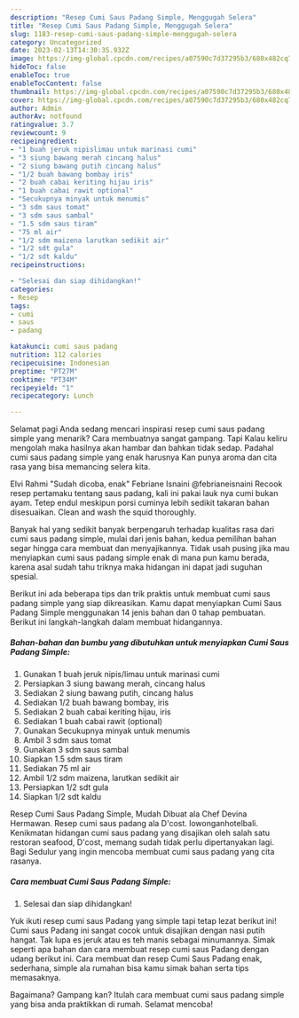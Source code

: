 ```yaml
---
description: "Resep Cumi Saus Padang Simple, Menggugah Selera"
title: "Resep Cumi Saus Padang Simple, Menggugah Selera"
slug: 1183-resep-cumi-saus-padang-simple-menggugah-selera
category: Uncategorized
date: 2023-02-13T14:30:35.932Z
image: https://img-global.cpcdn.com/recipes/a07590c7d37295b3/680x482cq70/cumi-saus-padang-simple-foto-resep-utama.jpg
hideToc: false
enableToc: true
enableTocContent: false
thumbnail: https://img-global.cpcdn.com/recipes/a07590c7d37295b3/680x482cq70/cumi-saus-padang-simple-foto-resep-utama.jpg
cover: https://img-global.cpcdn.com/recipes/a07590c7d37295b3/680x482cq70/cumi-saus-padang-simple-foto-resep-utama.jpg
author: Admin
authorAv: notfound
ratingvalue: 3.7
reviewcount: 9
recipeingredient:
- "1 buah jeruk nipislimau untuk marinasi cumi"
- "3 siung bawang merah cincang halus"
- "2 siung bawang putih cincang halus"
- "1/2 buah bawang bombay iris"
- "2 buah cabai keriting hijau iris"
- "1 buah cabai rawit optional"
- "Secukupnya minyak untuk menumis"
- "3 sdm saus tomat"
- "3 sdm saus sambal"
- "1.5 sdm saus tiram"
- "75 ml air"
- "1/2 sdm maizena larutkan sedikit air"
- "1/2 sdt gula"
- "1/2 sdt kaldu"
recipeinstructions:

- "Selesai dan siap dihidangkan!"
categories:
- Resep
tags:
- cumi
- saus
- padang

katakunci: cumi saus padang 
nutrition: 112 calories
recipecuisine: Indonesian
preptime: "PT27M"
cooktime: "PT34M"
recipeyield: "1"
recipecategory: Lunch

---
```



Selamat pagi Anda sedang mencari inspirasi resep cumi saus padang simple yang menarik? Cara membuatnya sangat gampang. Tapi Kalau keliru mengolah maka hasilnya akan hambar dan bahkan tidak sedap. Padahal cumi saus padang simple yang enak harusnya Kan punya aroma dan cita rasa yang bisa memancing selera kita.


Elvi Rahmi &#34;Sudah dicoba, enak&#34; Febriane Isnaini @febrianeisnaini Recook resep pertamaku tentang saus padang, kali ini pakai lauk nya cumi bukan ayam. Tetep endul meskipun porsi cuminya lebih sedikit takaran bahan disesuaikan. Clean and wash the squid thoroughly.

Banyak hal yang sedikit banyak berpengaruh terhadap kualitas rasa dari cumi saus padang simple, mulai dari jenis bahan, kedua pemilihan bahan segar hingga cara membuat dan menyajikannya. Tidak usah pusing jika mau menyiapkan cumi saus padang simple enak di mana pun kamu berada, karena asal sudah tahu triknya maka hidangan ini dapat jadi suguhan spesial.


Berikut ini ada beberapa tips dan trik praktis untuk membuat cumi saus padang simple yang siap dikreasikan. Kamu dapat menyiapkan Cumi Saus Padang Simple menggunakan 14 jenis bahan dan 0 tahap pembuatan. Berikut ini langkah-langkah dalam membuat hidangannya.

<!--inarticleads1-->

##### Bahan-bahan dan bumbu yang dibutuhkan untuk menyiapkan Cumi Saus Padang Simple:

1. Gunakan 1 buah jeruk nipis/limau untuk marinasi cumi
1. Persiapkan 3 siung bawang merah, cincang halus
1. Sediakan 2 siung bawang putih, cincang halus
1. Sediakan 1/2 buah bawang bombay, iris
1. Sediakan 2 buah cabai keriting hijau, iris
1. Sediakan 1 buah cabai rawit (optional)
1. Gunakan Secukupnya minyak untuk menumis
1. Ambil 3 sdm saus tomat
1. Gunakan 3 sdm saus sambal
1. Siapkan 1.5 sdm saus tiram
1. Sediakan 75 ml air
1. Ambil 1/2 sdm maizena, larutkan sedikit air
1. Persiapkan 1/2 sdt gula
1. Siapkan 1/2 sdt kaldu


Resep Cumi Saus Padang Simple, Mudah Dibuat ala Chef Devina Hermawan. Resep cumi saus padang ala D&#39;cost. lowonganhotelbali. Kenikmatan hidangan cumi saus padang yang disajikan oleh salah satu restoran seafood, D&#39;cost, memang sudah tidak perlu dipertanyakan lagi. Bagi Sedulur yang ingin mencoba membuat cumi saus padang yang cita rasanya. 

<!--inarticleads2-->

##### Cara membuat Cumi Saus Padang Simple:


1. Selesai dan siap dihidangkan!

Yuk ikuti resep cumi saus Padang yang simple tapi tetap lezat berikut ini! Cumi saus Padang ini sangat cocok untuk disajikan dengan nasi putih hangat. Tak lupa es jeruk atau es teh manis sebagai minumannya. Simak seperti apa bahan dan cara membuat resep cumi saus Padang dengan udang berikut ini. Cara membuat dan resep Cumi Saus Padang enak, sederhana, simple ala rumahan bisa kamu simak bahan serta tips memasaknya. 

Bagaimana? Gampang kan? Itulah cara membuat cumi saus padang simple yang bisa anda praktikkan di rumah. Selamat mencoba!
